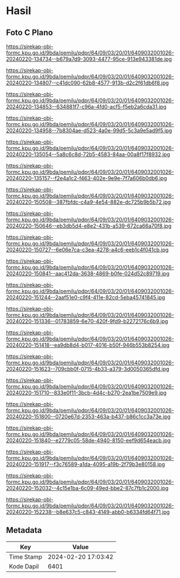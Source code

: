 # Hasil

## Foto C Plano

https://sirekap-obj-formc.kpu.go.id/9bda/pemilu/pdpr/64/09/03/20/01/6409032001026-20240220-134734--b679a7d9-3093-4477-95ce-913e943381de.jpg

https://sirekap-obj-formc.kpu.go.id/9bda/pemilu/pdpr/64/09/03/20/01/6409032001026-20240220-134807--c41dc090-62b8-4577-913b-d2c2f61db6f8.jpg

https://sirekap-obj-formc.kpu.go.id/9bda/pemilu/pdpr/64/09/03/20/01/6409032001026-20240220-134853--634881f7-c96a-4fd0-acf5-f5eb2a6cda31.jpg

https://sirekap-obj-formc.kpu.go.id/9bda/pemilu/pdpr/64/09/03/20/01/6409032001026-20240220-134958--7b8304ae-d523-4a0e-99d5-5c3a9e5ad9f5.jpg

https://sirekap-obj-formc.kpu.go.id/9bda/pemilu/pdpr/64/09/03/20/01/6409032001026-20240220-135054--5a8c6c8d-72b5-4583-84aa-00a8f17f8932.jpg

https://sirekap-obj-formc.kpu.go.id/9bda/pemilu/pdpr/64/09/03/20/01/6409032001026-20240220-135157--f2e4a1c2-f463-402e-9e9e-7f7a606b0db6.jpg

https://sirekap-obj-formc.kpu.go.id/9bda/pemilu/pdpr/64/09/03/20/01/6409032001026-20240220-150508--387fbfdc-c4a9-4e54-882e-dc725b9b5b72.jpg

https://sirekap-obj-formc.kpu.go.id/9bda/pemilu/pdpr/64/09/03/20/01/6409032001026-20240220-150646--eb3db5d4-e8e2-431b-a539-672ca66a70f8.jpg

https://sirekap-obj-formc.kpu.go.id/9bda/pemilu/pdpr/64/09/03/20/01/6409032001026-20240220-150727--6e06e7ca-c3ea-4278-a4c6-eeb1c4f041cb.jpg

https://sirekap-obj-formc.kpu.go.id/9bda/pemilu/pdpr/64/09/03/20/01/6409032001026-20240220-150841--aac412da-3638-4869-b0fe-024d52c89719.jpg

https://sirekap-obj-formc.kpu.go.id/9bda/pemilu/pdpr/64/09/03/20/01/6409032001026-20240220-151244--2aaf51e0-c9f4-411e-82cd-5eba45741845.jpg

https://sirekap-obj-formc.kpu.go.id/9bda/pemilu/pdpr/64/09/03/20/01/6409032001026-20240220-151336--01783859-6e70-420f-9fd9-b2272176c6b9.jpg

https://sirekap-obj-formc.kpu.go.id/9bda/pemilu/pdpr/64/09/03/20/01/6409032001026-20240220-151418--ea9db8d4-b017-4016-b50f-946b553b8254.jpg

https://sirekap-obj-formc.kpu.go.id/9bda/pemilu/pdpr/64/09/03/20/01/6409032001026-20240220-151623--709cbb0f-0715-4b33-a379-3d0050365dfd.jpg

https://sirekap-obj-formc.kpu.go.id/9bda/pemilu/pdpr/64/09/03/20/01/6409032001026-20240220-151710--833e0f11-3bcb-4d4c-b270-2ea1be7509e9.jpg

https://sirekap-obj-formc.kpu.go.id/9bda/pemilu/pdpr/64/09/03/20/01/6409032001026-20240220-151800--0720e67d-2353-463a-b437-b86c1cc3a73e.jpg

https://sirekap-obj-formc.kpu.go.id/9bda/pemilu/pdpr/64/09/03/20/01/6409032001026-20240220-151840--e2779c05-58de-4940-8150-eef9d654eacb.jpg

https://sirekap-obj-formc.kpu.go.id/9bda/pemilu/pdpr/64/09/03/20/01/6409032001026-20240220-151917--f3c76589-a1da-4095-a19b-2f79b3e80158.jpg

https://sirekap-obj-formc.kpu.go.id/9bda/pemilu/pdpr/64/09/03/20/01/6409032001026-20240220-152032--4c15e1ba-6c09-49ed-bbe2-87c7fb1c2000.jpg

https://sirekap-obj-formc.kpu.go.id/9bda/pemilu/pdpr/64/09/03/20/01/6409032001026-20240220-152238--b8e637c5-c843-4149-abb0-b6334fd64f71.jpg


## Metadata

| Key        | Value               |
| ---------- | ------------------- |
| Time Stamp | 2024-02-20 17:03:42 |
| Kode Dapil | 6401                |



